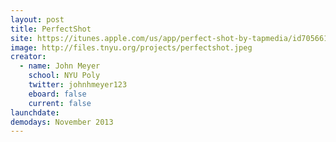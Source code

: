 ```yaml
---
layout: post
title: PerfectShot
site: https://itunes.apple.com/us/app/perfect-shot-by-tapmedia/id705661027?ls=1&mt=8
image: http://files.tnyu.org/projects/perfectshot.jpeg
creator: 
  - name: John Meyer
    school: NYU Poly 
    twitter: johnhmeyer123
    eboard: false
    current: false
launchdate:
demodays: November 2013
---
```

